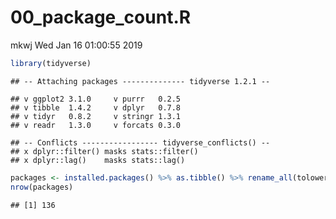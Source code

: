 00\_package\_count.R
================
mkwj
Wed Jan 16 01:00:55 2019

``` r
library(tidyverse)
```

    ## -- Attaching packages -------------- tidyverse 1.2.1 --

    ## v ggplot2 3.1.0     v purrr   0.2.5
    ## v tibble  1.4.2     v dplyr   0.7.8
    ## v tidyr   0.8.2     v stringr 1.3.1
    ## v readr   1.3.0     v forcats 0.3.0

    ## -- Conflicts ----------------- tidyverse_conflicts() --
    ## x dplyr::filter() masks stats::filter()
    ## x dplyr::lag()    masks stats::lag()

``` r
packages <- installed.packages() %>% as.tibble() %>% rename_all(tolower)
nrow(packages)
```

    ## [1] 136
